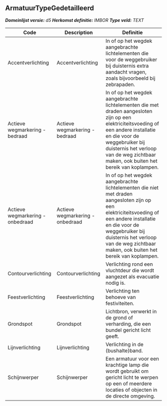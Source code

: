 ﻿## ArmatuurTypeGedetailleerd

*__Domeinlijst versie:__ d5*
*__Herkomst definitie:__ IMBOR*
*__Type veld:__ TEXT*

|__Code__ |__Description__ |__Definitie__	|
|	---	|	---	|   ---	| 
| Accentverlichting | Accentverlichting | In of op het wegdek aangebrachte lichtelementen die voor de weggebruiker bij duisternis extra aandacht vragen, zoals bijvoorbeeld bij zebrapaden. |
| Actieve wegmarkering - bedraad | Actieve wegmarkering - bedraad | In of op het wegdek aangebrachte lichtelementen die met draden aangesloten zijn op een elektriciteitsvoeding of een andere installatie en die voor de weggebruiker bij duisternis het verloop van de weg zichtbaar maken, ook buiten het bereik van koplampen. |
| Actieve wegmarkering - onbedraad | Actieve wegmarkering - onbedraad | In of op het wegdek aangebrachte lichtelementen die niet met draden aangesloten zijn op een elektriciteitsvoeding of een andere installatie en die voor de weggebruiker bij duisternis het verloop van de weg zichtbaar maken, ook buiten het bereik van koplampen. |
| Contourverlichting | Contourverlichting | Verlichting rond een vluchtdeur die wordt aangezet als evacuatie nodig is. |
| Feestverlichting | Feestverlichting | Verlichting ten behoeve van festiviteiten. |
| Grondspot | Grondspot | Lichtbron, verwerkt in de grond of verharding, die een bundel gericht licht geeft. |
| Lijnverlichting | Lijnverlichting | Verlichting in de (bushalte)band. |
| Schijnwerper | Schijnwerper | Een armatuur voor een krachtige lamp die wordt gebruikt om gericht licht te werpen op een of meerdere locaties of objecten in de directe omgeving. |
